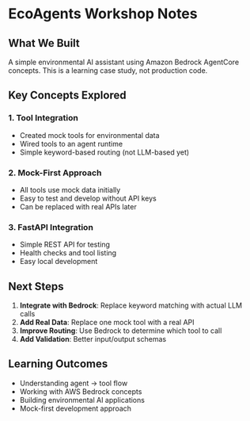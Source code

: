 # EcoAgents Workshop Notes

## What We Built

A simple environmental AI assistant using Amazon Bedrock AgentCore concepts. This is a learning case study, not production code.

## Key Concepts Explored

### 1. Tool Integration
- Created mock tools for environmental data
- Wired tools to an agent runtime
- Simple keyword-based routing (not LLM-based yet)

### 2. Mock-First Approach
- All tools use mock data initially
- Easy to test and develop without API keys
- Can be replaced with real APIs later

### 3. FastAPI Integration
- Simple REST API for testing
- Health checks and tool listing
- Easy local development

## Next Steps

1. **Integrate with Bedrock**: Replace keyword matching with actual LLM calls
2. **Add Real Data**: Replace one mock tool with a real API
3. **Improve Routing**: Use Bedrock to determine which tool to call
4. **Add Validation**: Better input/output schemas

## Learning Outcomes

- Understanding agent → tool flow
- Working with AWS Bedrock concepts
- Building environmental AI applications
- Mock-first development approach
